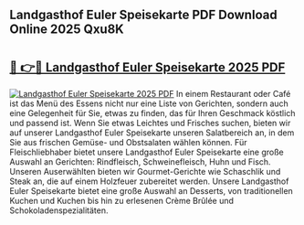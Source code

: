 ## Landgasthof Euler Speisekarte PDF Download Online 2025 Qxu8K

# <h2><a href="http://gc9l62a.nevu.top/?p=Landgasthof+Euler+Speisekarte">🔗 👉🔴 Landgasthof Euler Speisekarte 2025 PDF</a></h2>

[![Landgasthof Euler Speisekarte 2025 PDF](https://i.imgur.com/dBaPXMq.png)](http://gc9l62a.nevu.top/?p=Landgasthof+Euler+Speisekarte)
In einem Restaurant oder Café ist das Menü des Essens nicht nur eine Liste von Gerichten, sondern auch eine Gelegenheit für Sie, etwas zu finden, das für Ihren Geschmack köstlich und passend ist. Wenn Sie etwas Leichtes und Frisches suchen, bieten wir auf unserer Landgasthof Euler Speisekarte unseren Salatbereich an, in dem Sie aus frischen Gemüse- und Obstsalaten wählen können. Für Fleischliebhaber bietet unsere Landgasthof Euler Speisekarte eine große Auswahl an Gerichten: Rindfleisch, Schweinefleisch, Huhn und Fisch. Unseren Auserwählten bieten wir Gourmet-Gerichte wie Schaschlik und Steak an, die auf einem Holzfeuer zubereitet werden. Unsere Landgasthof Euler Speisekarte bietet eine große Auswahl an Desserts, von traditionellen Kuchen und Kuchen bis hin zu erlesenen Crème Brûlée und Schokoladenspezialitäten.
